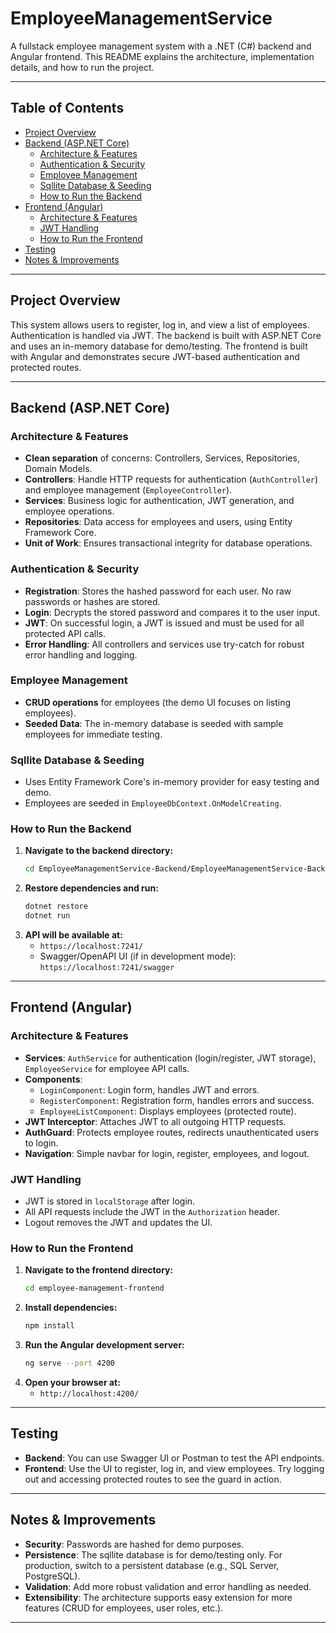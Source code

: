 # EmployeeManagementService

A fullstack employee management system with a .NET (C#) backend and Angular frontend. This README explains the architecture, implementation details, and how to run the project.

---

## Table of Contents
- [Project Overview](#project-overview)
- [Backend (ASP.NET Core)](#backend-aspnet-core)
  - [Architecture & Features](#architecture--features)
  - [Authentication & Security](#authentication--security)
  - [Employee Management](#employee-management)
  - [Sqllite Database & Seeding](#sqllite-database--seeding)
  - [How to Run the Backend](#how-to-run-the-backend)
- [Frontend (Angular)](#frontend-angular)
  - [Architecture & Features](#architecture--features-1)
  - [JWT Handling](#jwt-handling)
  - [How to Run the Frontend](#how-to-run-the-frontend)
- [Testing](#testing)
- [Notes & Improvements](#notes--improvements)

---

## Project Overview
This system allows users to register, log in, and view a list of employees. Authentication is handled via JWT. The backend is built with ASP.NET Core and uses an in-memory database for demo/testing. The frontend is built with Angular and demonstrates secure JWT-based authentication and protected routes.

---

## Backend (ASP.NET Core)

### Architecture & Features
- **Clean separation** of concerns: Controllers, Services, Repositories, Domain Models.
- **Controllers**: Handle HTTP requests for authentication (`AuthController`) and employee management (`EmployeeController`).
- **Services**: Business logic for authentication, JWT generation, and employee operations.
- **Repositories**: Data access for employees and users, using Entity Framework Core.
- **Unit of Work**: Ensures transactional integrity for database operations.

### Authentication & Security
- **Registration**: Stores the hashed password for each user. No raw passwords or hashes are stored.
- **Login**: Decrypts the stored password and compares it to the user input.
- **JWT**: On successful login, a JWT is issued and must be used for all protected API calls.
- **Error Handling**: All controllers and services use try-catch for robust error handling and logging.

### Employee Management
- **CRUD operations** for employees (the demo UI focuses on listing employees).
- **Seeded Data**: The in-memory database is seeded with sample employees for immediate testing.

### Sqllite Database & Seeding
- Uses Entity Framework Core's in-memory provider for easy testing and demo.
- Employees are seeded in `EmployeeDbContext.OnModelCreating`.

### How to Run the Backend
1. **Navigate to the backend directory:**
   ```bash
   cd EmployeeManagementService-Backend/EmployeeManagementService-Backend
   ```
2. **Restore dependencies and run:**
   ```bash
   dotnet restore
   dotnet run
   ```
3. **API will be available at:**
   - `https://localhost:7241/`
   - Swagger/OpenAPI UI (if in development mode): `https://localhost:7241/swagger`

---

## Frontend (Angular)

### Architecture & Features
- **Services**: `AuthService` for authentication (login/register, JWT storage), `EmployeeService` for employee API calls.
- **Components**:
  - `LoginComponent`: Login form, handles JWT and errors.
  - `RegisterComponent`: Registration form, handles errors and success.
  - `EmployeeListComponent`: Displays employees (protected route).
- **JWT Interceptor**: Attaches JWT to all outgoing HTTP requests.
- **AuthGuard**: Protects employee routes, redirects unauthenticated users to login.
- **Navigation**: Simple navbar for login, register, employees, and logout.

### JWT Handling
- JWT is stored in `localStorage` after login.
- All API requests include the JWT in the `Authorization` header.
- Logout removes the JWT and updates the UI.

### How to Run the Frontend
1. **Navigate to the frontend directory:**
   ```bash
   cd employee-management-frontend
   ```
2. **Install dependencies:**
   ```bash
   npm install
   ```
3. **Run the Angular development server:**
   ```bash
   ng serve --port 4200
   ```
4. **Open your browser at:**
   - `http://localhost:4200/`

---

## Testing
- **Backend**: You can use Swagger UI or Postman to test the API endpoints.
- **Frontend**: Use the UI to register, log in, and view employees. Try logging out and accessing protected routes to see the guard in action.

---

## Notes & Improvements
- **Security**: Passwords are hashed for demo purposes.
- **Persistence**: The sqllite database is for demo/testing only. For production, switch to a persistent database (e.g., SQL Server, PostgreSQL).
- **Validation**: Add more robust validation and error handling as needed.
- **Extensibility**: The architecture supports easy extension for more features (CRUD for employees, user roles, etc.).

---
